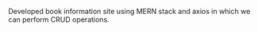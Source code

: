 Developed book information site using MERN stack and axios in which we can perform CRUD operations.
